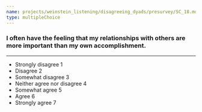 ```yaml
---
name: projects/weinstein_listening/disagreeing_dyads/presurvey/SC_18.md
type: multipleChoice
---
```


### I often have the feeling that my relationships with others are more important than my own accomplishment.

---

- Strongly disagree 1
- Disagree 2
- Somewhat disagree 3
- Neither agree nor disagree 4
- Somewhat agree 5
- Agree 6
- Strongly agree 7
